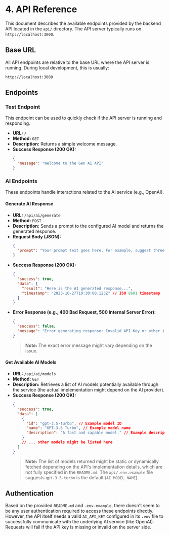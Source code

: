 # 4. API Reference

This document describes the available endpoints provided by the backend API located in the `api/` directory. The API server typically runs on `http://localhost:3000`.

## Base URL

All API endpoints are relative to the base URL where the API server is running. During local development, this is usually:

`http://localhost:3000`

## Endpoints

### Test Endpoint

This endpoint can be used to quickly check if the API server is running and responding.

*   **URL:** `/`
*   **Method:** `GET`
*   **Description:** Returns a simple welcome message.
*   **Success Response (200 OK):**
    ```json
    {
      "message": "Welcome to the Gen AI API"
    }
    ```

### AI Endpoints

These endpoints handle interactions related to the AI service (e.g., OpenAI).

#### Generate AI Response

*   **URL:** `/api/ai/generate`
*   **Method:** `POST`
*   **Description:** Sends a prompt to the configured AI model and returns the generated response.
*   **Request Body (JSON):**
    ```json
    {
      "prompt": "Your prompt text goes here. For example, suggest three names for a pet hamster."
    }
    ```
*   **Success Response (200 OK):**
    ```json
    {
      "success": true,
      "data": {
        "result": "Here is the AI generated response...",
        "timestamp": "2023-10-27T10:30:00.123Z" // ISO 8601 timestamp
      }
    }
    ```
*   **Error Response (e.g., 400 Bad Request, 500 Internal Server Error):**
    ```json
    {
      "success": false,
      "message": "Error generating response: Invalid API Key or other issue."
    }
    ```
    > **Note:** The exact error message might vary depending on the issue.

#### Get Available AI Models

*   **URL:** `/api/ai/models`
*   **Method:** `GET`
*   **Description:** Retrieves a list of AI models potentially available through the service (the actual implementation might depend on the AI provider).
*   **Success Response (200 OK):**
    ```json
    {
      "success": true,
      "data": [
        {
          "id": "gpt-3.5-turbo", // Example model ID
          "name": "GPT-3.5 Turbo", // Example model name
          "description": "A fast and capable model." // Example description
        }
        // ... other models might be listed here
      ]
    }
    ```
    > **Note:** The list of models returned might be static or dynamically fetched depending on the API's implementation details, which are not fully specified in the `README.md`. The `api/.env.example` file suggests `gpt-3.5-turbo` is the default (`AI_MODEL_NAME`).

## Authentication

Based on the provided `README.md` and `.env.example`, there doesn't seem to be any user authentication required to access these endpoints directly. However, the API itself needs a valid `AI_API_KEY` configured in its `.env` file to successfully communicate with the underlying AI service (like OpenAI). Requests will fail if the API key is missing or invalid on the server side.
